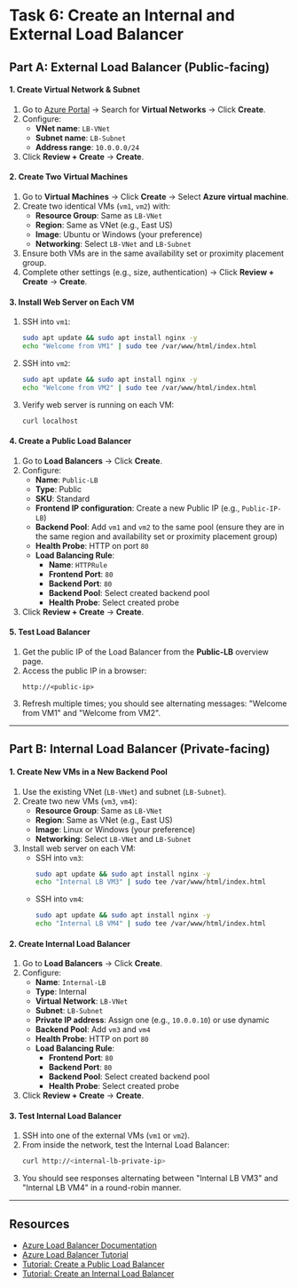 # Task 6: Create an Internal and External Load Balancer

## Part A: External Load Balancer (Public-facing)

#### 1. Create Virtual Network & Subnet
1. Go to [Azure Portal](https://portal.azure.com) → Search for **Virtual Networks** → Click **Create**.
2. Configure:
   - **VNet name**: `LB-VNet`
   - **Subnet name**: `LB-Subnet`
   - **Address range**: `10.0.0.0/24`
3. Click **Review + Create** → **Create**.

#### 2. Create Two Virtual Machines
1. Go to **Virtual Machines** → Click **Create** → Select **Azure virtual machine**.
2. Create two identical VMs (`vm1`, `vm2`) with:
   - **Resource Group**: Same as `LB-VNet`
   - **Region**: Same as VNet (e.g., East US)
   - **Image**: Ubuntu or Windows (your preference)
   - **Networking**: Select `LB-VNet` and `LB-Subnet`
3. Ensure both VMs are in the same availability set or proximity placement group.
4. Complete other settings (e.g., size, authentication) → Click **Review + Create** → **Create**.

#### 3. Install Web Server on Each VM
1. SSH into `vm1`:
   ```bash
   sudo apt update && sudo apt install nginx -y
   echo "Welcome from VM1" | sudo tee /var/www/html/index.html
   ```
2. SSH into `vm2`:
   ```bash
   sudo apt update && sudo apt install nginx -y
   echo "Welcome from VM2" | sudo tee /var/www/html/index.html
   ```
3. Verify web server is running on each VM:
   ```bash
   curl localhost
   ```

#### 4. Create a Public Load Balancer
1. Go to **Load Balancers** → Click **Create**.
2. Configure:
   - **Name**: `Public-LB`
   - **Type**: Public
   - **SKU**: Standard
   - **Frontend IP configuration**: Create a new Public IP (e.g., `Public-IP-LB`)
   - **Backend Pool**: Add `vm1` and `vm2` to the same pool (ensure they are in the same region and availability set or proximity placement group)
   - **Health Probe**: HTTP on port `80`
   - **Load Balancing Rule**:
     - **Name**: `HTTPRule`
     - **Frontend Port**: `80`
     - **Backend Port**: `80`
     - **Backend Pool**: Select created backend pool
     - **Health Probe**: Select created probe
3. Click **Review + Create** → **Create**.

#### 5. Test Load Balancer
1. Get the public IP of the Load Balancer from the **Public-LB** overview page.
2. Access the public IP in a browser:
   ```
   http://<public-ip>
   ```
3. Refresh multiple times; you should see alternating messages: "Welcome from VM1" and "Welcome from VM2".

---

## Part B: Internal Load Balancer (Private-facing)

#### 1. Create New VMs in a New Backend Pool
1. Use the existing VNet (`LB-VNet`) and subnet (`LB-Subnet`).
2. Create two new VMs (`vm3`, `vm4`):
   - **Resource Group**: Same as `LB-VNet`
   - **Region**: Same as VNet (e.g., East US)
   - **Image**: Linux or Windows (your preference)
   - **Networking**: Select `LB-VNet` and `LB-Subnet`
3. Install web server on each VM:
   - SSH into `vm3`:
     ```bash
     sudo apt update && sudo apt install nginx -y
     echo "Internal LB VM3" | sudo tee /var/www/html/index.html
     ```
   - SSH into `vm4`:
     ```bash
     sudo apt update && sudo apt install nginx -y
     echo "Internal LB VM4" | sudo tee /var/www/html/index.html
     ```

#### 2. Create Internal Load Balancer
1. Go to **Load Balancers** → Click **Create**.
2. Configure:
   - **Name**: `Internal-LB`
   - **Type**: Internal
   - **Virtual Network**: `LB-VNet`
   - **Subnet**: `LB-Subnet`
   - **Private IP address**: Assign one (e.g., `10.0.0.10`) or use dynamic
   - **Backend Pool**: Add `vm3` and `vm4`
   - **Health Probe**: HTTP on port `80`
   - **Load Balancing Rule**:
     - **Frontend Port**: `80`
     - **Backend Port**: `80`
     - **Backend Pool**: Select created backend pool
     - **Health Probe**: Select created probe
3. Click **Review + Create** → **Create**.

#### 3. Test Internal Load Balancer
1. SSH into one of the external VMs (`vm1` or `vm2`).
2. From inside the network, test the Internal Load Balancer:
   ```bash
   curl http://<internal-lb-private-ip>
   ```
3. You should see responses alternating between "Internal LB VM3" and "Internal LB VM4" in a round-robin manner.

---

## Resources
- [Azure Load Balancer Documentation](https://docs.microsoft.com/azure/load-balancer/)
- [Azure Load Balancer Tutorial
](https://www.youtube.com/watch?v=T7XU6Lz8lJw&pp=ygUbYXp1cmUgbG9hZCBiYWxhbmNlciBzZXJ2aWNl)
- [Tutorial: Create a Public Load Balancer](https://docs.microsoft.com/azure/load-balancer/quickstart-load-balancer-standard-public-portal)
- [Tutorial: Create an Internal Load Balancer](https://docs.microsoft.com/azure/load-balancer/tutorial-load-balancer-standard-internal-portal)  
